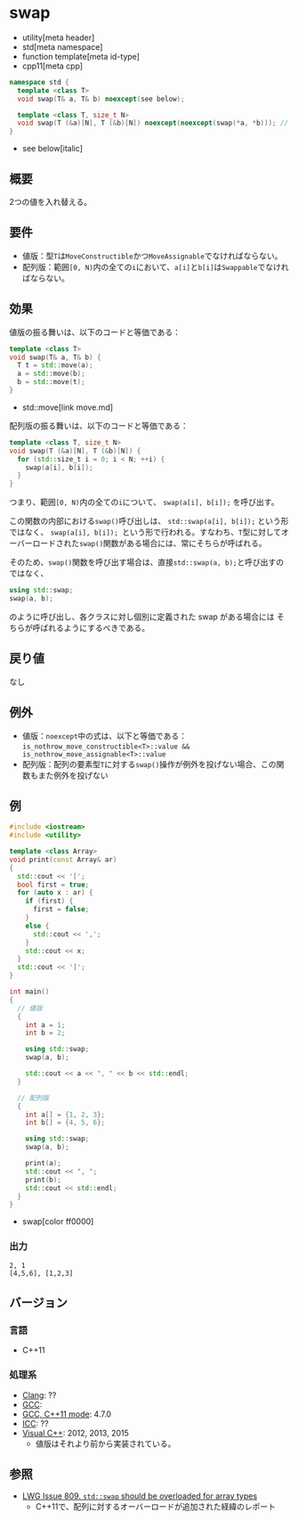 # swap
* utility[meta header]
* std[meta namespace]
* function template[meta id-type]
* cpp11[meta cpp]

```cpp
namespace std {
  template <class T>
  void swap(T& a, T& b) noexcept(see below);

  template <class T, size_t N>
  void swap(T (&a)[N], T (&b)[N]) noexcept(noexcept(swap(*a, *b))); // C++11
}
```
* see below[italic]

## 概要
2つの値を入れ替える。


## 要件
- 値版：型`T`は`MoveConstructible`かつ`MoveAssignable`でなければならない。
- 配列版：範囲`[0, N)`内の全ての`i`において、`a[i]`と`b[i]`は`Swappable`でなければならない。


## 効果
値版の振る舞いは、以下のコードと等価である：

```cpp
template <class T>
void swap(T& a, T& b) {
  T t = std::move(a);
  a = std::move(b);
  b = std::move(t);
}
```
* std::move[link move.md]

配列版の振る舞いは、以下のコードと等価である：
```cpp
template <class T, size_t N>
void swap(T (&a)[N], T (&b)[N]) {
  for (std::size_t i = 0; i < N; ++i) {
    swap(a[i], b[i]);
  }
}
```

つまり、範囲`[0, N)`内の全ての`i`について、 `swap(a[i], b[i]);` を呼び出す。

この関数の内部における`swap()`呼び出しは、 `std::swap(a[i], b[i]);` という形ではなく、 `swap(a[i], b[i]); `という形で行われる。すなわち、`T`型に対してオーバーロードされた`swap()`関数がある場合には、常にそちらが呼ばれる。

そのため、`swap()`関数を呼び出す場合は、直接`std::swap(a, b);`と呼び出すのではなく、

```cpp
using std::swap;
swap(a, b);
```

のように呼び出し、各クラスに対し個別に定義された swap がある場合には そちらが呼ばれるようにするべきである。


## 戻り値
なし


## 例外
- 値版：`noexcept`中の式は、以下と等価である：`is_nothrow_move_constructible<T>::value && is_nothrow_move_assignable<T>::value`
- 配列版：配列の要素型`T`に対する`swap()`操作が例外を投げない場合、この関数もまた例外を投げない


## 例
```cpp example
#include <iostream>
#include <utility>

template <class Array>
void print(const Array& ar)
{
  std::cout << '[';
  bool first = true;
  for (auto x : ar) {
    if (first) {
      first = false;
    }
    else {
      std::cout << ',';
    }
    std::cout << x;
  }
  std::cout << ']';
}

int main()
{
  // 値版
  {
    int a = 1;
    int b = 2;

    using std::swap;
    swap(a, b);

    std::cout << a << ", " << b << std::endl;
  }

  // 配列版
  {
    int a[] = {1, 2, 3};
    int b[] = {4, 5, 6};

    using std::swap;
    swap(a, b);

    print(a);
    std::cout << ", ";
    print(b);
    std::cout << std::endl;
  }
}
```
* swap[color ff0000]

### 出力
```
2, 1
[4,5,6], [1,2,3]
```

## バージョン
### 言語
- C++11

### 処理系
- [Clang](/implementation.md#clang): ??
- [GCC](/implementation.md#gcc): 
- [GCC, C++11 mode](/implementation.md#gcc): 4.7.0
- [ICC](/implementation.md#icc): ??
- [Visual C++](/implementation.md#visual_cpp): 2012, 2013, 2015
	- 値版はそれより前から実装されている。

## 参照
- [LWG Issue 809. `std::swap` should be overloaded for array types](http://www.open-std.org/jtc1/sc22/wg21/docs/lwg-defects.html#809)
    - C++11で、配列に対するオーバーロードが追加された経緯のレポート



